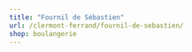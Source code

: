 ```yaml
---
title: "Fournil de Sébastien"
url: /clermont-ferrand/fournil-de-sebastien/
shop: boulangerie
---
```


